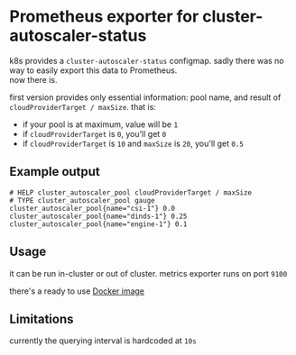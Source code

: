 # Prometheus exporter for cluster-autoscaler-status

k8s provides a `cluster-autoscaler-status` configmap. sadly there was no way to easily export this data to Prometheus.  
now there is.

first version provides only essential information: pool name, and result of `cloudProviderTarget / maxSize`. that is:
* if your pool is at maximum, value will be `1`
* if `cloudProviderTarget` is `0`, you'll get `0`
* if `cloudProviderTarget` is `10` and `maxSize` is `20`, you'll get `0.5`

## Example output
```
# HELP cluster_autoscaler_pool cloudProviderTarget / maxSize
# TYPE cluster_autoscaler_pool gauge
cluster_autoscaler_pool{name="csi-1"} 0.0
cluster_autoscaler_pool{name="dinds-1"} 0.25
cluster_autoscaler_pool{name="engine-1"} 0.1
```

## Usage

it can be run in-cluster or out of cluster. metrics exporter runs on port `9100`

there's a ready to use [Docker image](https://hub.docker.com/r/codefresh/cluster-autoscaler-exporter)

## Limitations

currently the querying interval is hardcoded at `10s`
